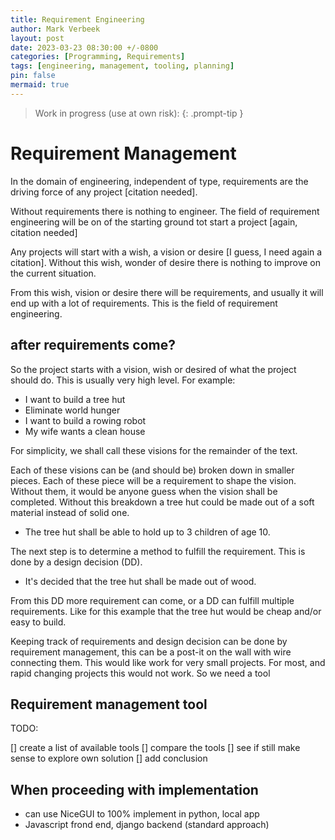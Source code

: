 ```yaml
---
title: Requirement Engineering
author: Mark Verbeek
layout: post
date: 2023-03-23 08:30:00 +/-0800
categories: [Programming, Requirements]
tags: [engineering, management, tooling, planning]
pin: false
mermaid: true
---
```


> Work in progress (use at own risk):
{: .prompt-tip }

# Requirement Management

In the domain of engineering, independent of type, requirements are the driving force of any project [citation needed].

Without requirements there is nothing to engineer. The field of requirement engineering will be on of the starting ground tot start a project [again, citation needed]

Any projects will start with a wish, a vision or desire [I guess, I need again a citation]. Without this wish, wonder of desire there is nothing to improve on the current situation.

From this wish, vision or desire there will be requirements, and usually it will end up with a lot of requirements. This is the field of requirement engineering.

## after requirements come?

So the project starts with a vision, wish or desired of what the project should do. This is usually very high level. For example:

- I want to build a tree hut
- Eliminate world hunger
- I want to build a rowing robot
- My wife wants a clean house

For simplicity, we shall call these visions for the remainder of the text.

Each of these visions can be (and should be) broken down in smaller pieces. Each of these piece will be a requirement to shape the vision. Without them, it would be anyone guess when the vision shall be completed. Without this breakdown a tree hut could be made out of a soft material instead of solid one.

- The tree hut shall be able to hold up to 3 children of age 10.

The next step is to determine a method to fulfill the requirement. This is done by a design decision (DD).

- It's decided that the tree hut shall be made out of wood.

From this DD more requirement can come, or a DD can fulfill multiple requirements. Like for this example that the tree hut would be cheap and/or easy to build.

Keeping track of requirements and design decision can be done by requirement management, this can be a post-it on the wall with wire connecting them. This would like work for very small projects. For most, and rapid changing projects this would not work. So we need a tool

## Requirement management tool

TODO:

[] create a list of available tools
[] compare the tools
[] see if still make sense to explore own solution
[] add conclusion

## When proceeding with implementation

- can use NiceGUI to 100% implement in python, local app
- Javascript frond end, django backend (standard approach)
